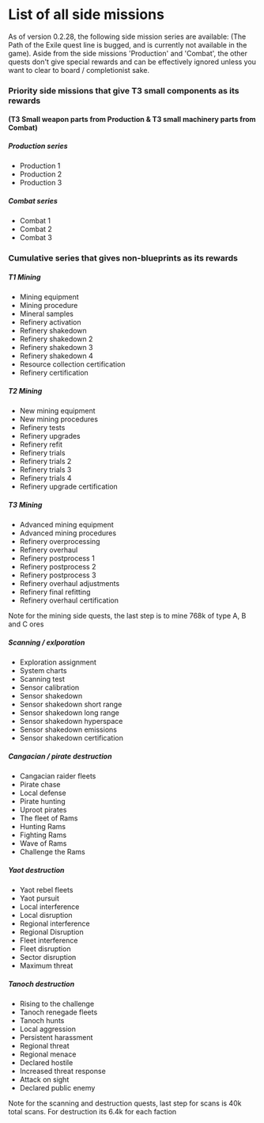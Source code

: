 # List of all side missions

As of version 0.2.28, the following side mission series are available: (The Path of the Exile quest line is bugged, and is currently not available in the game). Aside from the side missions 'Production' and 'Combat', the other quests don't give special rewards and can be effectively ignored unless you want to clear to board / completionist sake.

### Priority side missions that give T3 small components as its rewards 
#### (T3 Small weapon parts from Production & T3 small machinery parts from Combat)

##### Production series
- Production 1
- Production 2
- Production 3
 
##### Combat series
- Combat 1
- Combat 2
- Combat 3

### Cumulative series that gives non-blueprints as its rewards

##### T1 Mining
-  Mining equipment
-  Mining procedure
-  Mineral samples
-  Refinery activation
-  Refinery shakedown
-  Refinery shakedown 2
-  Refinery shakedown 3
-  Refinery shakedown 4
-  Resource collection certification
-  Refinery certification
  
##### T2 Mining
- New mining equipment
-  New mining procedures
-  Refinery tests
-  Refinery upgrades
-  Refinery refit
-  Refinery trials
-  Refinery trials 2
-  Refinery trials 3
-  Refinery trials 4
-  Refinery upgrade certification
  
##### T3 Mining
- Advanced mining equipment 
- Advanced mining procedures
- Refinery overprocessing 
- Refinery overhaul 
- Refinery postprocess 1
- Refinery postprocess 2
- Refinery postprocess 3
- Refinery overhaul adjustments
- Refinery final refitting
- Refinery overhaul certification
 
Note for the mining side quests, the last step is to mine 768k of type A, B and C ores


##### Scanning / exlporation
- Exploration assignment
- System charts
- Scanning test
- Sensor calibration
- Sensor shakedown
- Sensor shakedown short range
- Sensor shakedown long range
- Sensor shakedown hyperspace
- Sensor shakedown emissions
- Sensor shakedown certification

##### Cangacian / pirate destruction
- Cangacian raider fleets
- Pirate chase
- Local defense
- Pirate hunting
- Uproot pirates
- The fleet of Rams
- Hunting Rams
- Fighting Rams
- Wave of Rams
- Challenge the Rams

##### Yaot destruction
- Yaot rebel fleets
- Yaot pursuit
- Local interference
- Local disruption
- Regional interference
- Regional Disruption
- Fleet interference
- Fleet disruption
- Sector disruption
- Maximum threat

##### Tanoch destruction
- Rising to the challenge
- Tanoch renegade fleets
- Tanoch hunts
- Local aggression
- Persistent harassment
- Regional threat
- Regional menace
- Declared hostile
- Increased threat response
- Attack on sight
- Declared public enemy

Note for the scanning and destruction quests, last step for scans is 40k total scans. For destruction its 6.4k for each faction